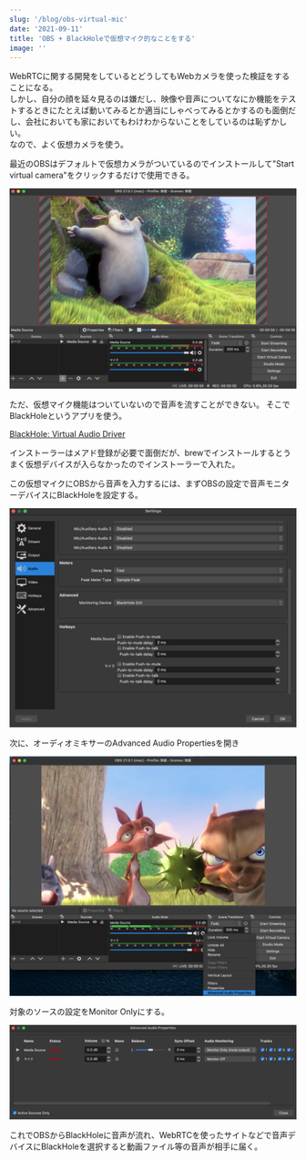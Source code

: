 ```yaml
---
slug: '/blog/obs-virtual-mic'
date: '2021-09-11'
title: 'OBS + BlackHoleで仮想マイク的なことをする'
image: ''
---
```


WebRTCに関する開発をしているとどうしてもWebカメラを使った検証をすることになる。  
しかし、自分の顔を延々見るのは嫌だし、映像や音声についてなにか機能をテストするときにたとえば動いてみるとか適当にしゃべってみるとかするのも面倒だし、会社においても家においてもわけわからないことをしているのは恥ずかしい。  
なので、よく仮想カメラを使う。  

最近のOBSはデフォルトで仮想カメラがついているのでインストールして"Start virtual camera"をクリックするだけで使用できる。

![obs](/blog-images/obs.png)

ただ、仮想マイク機能はついていないので音声を流すことができない。
そこでBlackHoleというアプリを使う。

[BlackHole: Virtual Audio Driver](https://github.com/ExistentialAudio/BlackHole)

インストーラーはメアド登録が必要で面倒だが、brewでインストールするとうまく仮想デバイスが入らなかったのでインストーラーで入れた。

この仮想マイクにOBSから音声を入力するには、まずOBSの設定で音声モニターデバイスにBlackHoleを設定する。

![](/blog-images/obs-monitor-device.png)

次に、オーディオミキサーのAdvanced Audio Propertiesを開き

![](/blog-images/obs-audio-mixer.png)

対象のソースの設定をMonitor Onlyにする。

![](/blog-images/obs-advanced-audio-properties.png)

これでOBSからBlackHoleに音声が流れ、WebRTCを使ったサイトなどで音声デバイスにBlackHoleを選択すると動画ファイル等の音声が相手に届く。
